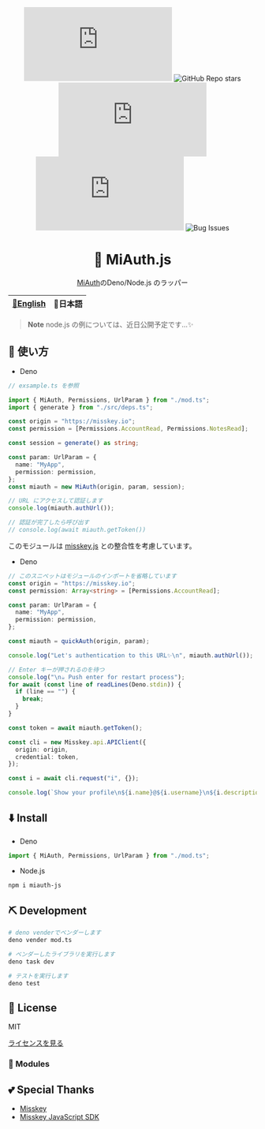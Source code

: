 <div align="center">
  
![Last commit](https://img.shields.io/github/last-commit/Comamoca/miauth.js?color=green&style=flat-square)
<img alt="GitHub Repo stars" src="https://img.shields.io/github/stars/Comamoca/miauth.js?color=green&style=flat-square">
![Issues](https://img.shields.io/github/issues/Comamoca/miauth.js?color=green&style=flat-square)
![Open Issues](https://img.shields.io/github/issues-raw/Comamoca/miauth.js?color=green&style=flat-square)
![Bug Issues](https://img.shields.io/github/issues/Comamoca/miauth.js/bug?color=green&style=flat-square)

# 🦊 MiAuth.js

[MiAuth](https://misskey-hub.net/docs/api/)のDeno/Node.js のラッパー

</div>

<table>
  <thead>
    <tr>
      <th style="text-align:center"><a href="README.md">🍔English</a></th>
      <th style="text-align:center">🍡日本語</th>
    </tr>
  </thead>
</table>

<div align="center">

</div>

> **Note** node.js の例については、近日公開予定です...:sparkles:

## 🚀 使い方

- Deno

```ts
// exsample.ts を参照

import { MiAuth, Permissions, UrlParam } from "./mod.ts";
import { generate } from "./src/deps.ts";

const origin = "https://misskey.io";
const permission = [Permissions.AccountRead, Permissions.NotesRead];

const session = generate() as string;

const param: UrlParam = {
  name: "MyApp",
  permission: permission,
};
const miauth = new MiAuth(origin, param, session);

// URL にアクセスして認証します
console.log(miauth.authUrl());

// 認証が完了したら呼び出す
// console.log(await miauth.getToken())
```

このモジュールは [misskey.js](https://github.com/misskey-dev/misskey.js) との整合性を考慮しています。

- Deno

```ts
// このスニペットはモジュールのインポートを省略しています
const origin = "https://misskey.io";
const permission: Array<string> = [Permissions.AccountRead];

const param: UrlParam = {
  name: "MyApp",
  permission: permission,
};

const miauth = quickAuth(origin, param);

console.log("Let's authentication to this URL✨\n", miauth.authUrl());

// Enter キーが押されるのを待つ
console.log("\n☕ Push enter for restart process");
for await (const line of readLines(Deno.stdin)) {
  if (line == "") {
    break;
  }
}

const token = await miauth.getToken();

const cli = new Misskey.api.APIClient({
  origin: origin,
  credential: token,
});

const i = await cli.request("i", {});

console.log(`Show your profile\n${i.name}@${i.username}\n${i.description}`);
```

## ⬇️ Install

- Deno

```ts
import { MiAuth, Permissions, UrlParam } from "./mod.ts";
```

- Node.js

```sh
npm i miauth-js
```

## ⛏️ Development

```sh
# deno venderでベンダーします
deno vender mod.ts

# ベンダーしたライブラリを実行します
deno task dev

# テストを実行します
deno test
```

## 📜 License

MIT

[ライセンスを見る](./LICENSE)

### 🧩 Modules

## 💕 Special Thanks

- [Misskey](https://github.com/misskey-dev/misskey)
- [Misskey JavaScript SDK](https://github.com/misskey-dev/misskey.js)
